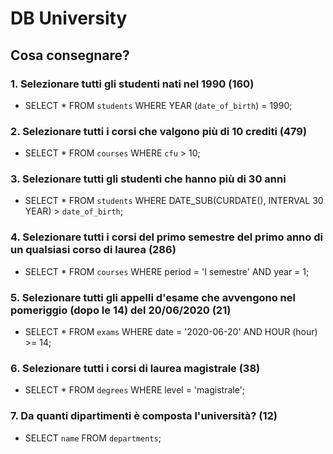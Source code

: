 # DB University

## Cosa consegnare?

### 1. Selezionare tutti gli studenti nati nel 1990 (160)

- SELECT \*
  FROM `students`
  WHERE YEAR (`date_of_birth`) = 1990;

### 2. Selezionare tutti i corsi che valgono più di 10 crediti (479)

- SELECT \*
  FROM `courses`
  WHERE `cfu` > 10;

### 3. Selezionare tutti gli studenti che hanno più di 30 anni

- SELECT \*
  FROM `students`
  WHERE DATE_SUB(CURDATE(), INTERVAL 30 YEAR) > `date_of_birth`;

### 4. Selezionare tutti i corsi del primo semestre del primo anno di un qualsiasi corso di laurea (286)

- SELECT \*
  FROM `courses`
  WHERE period = 'I semestre' AND year = 1;

### 5. Selezionare tutti gli appelli d'esame che avvengono nel pomeriggio (dopo le 14) del 20/06/2020 (21)

- SELECT \*
  FROM `exams`
  WHERE date = '2020-06-20' AND HOUR (hour) >= 14;

### 6. Selezionare tutti i corsi di laurea magistrale (38)

- SELECT \*
  FROM `degrees`
  WHERE level = 'magistrale';

### 7. Da quanti dipartimenti è composta l'università? (12)

- SELECT `name` FROM `departments`;
